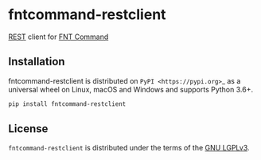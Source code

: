 # fntcommand-restclient

[REST](https://en.wikipedia.org/wiki/Representational_state_transfer) client for
[FNT Command](https://www.fntsoftware.com/en/products/fnt-command)

## Installation

fntcommand-restclient is distributed on `PyPI <https://pypi.org>`_ as a universal
wheel on Linux, macOS and Windows and supports Python 3.6+.

```bash
pip install fntcommand-restclient
```

## License

`fntcommand-restclient` is distributed under the terms of the
[GNU LGPLv3](https://choosealicense.com/licenses/lgpl-3.0).
